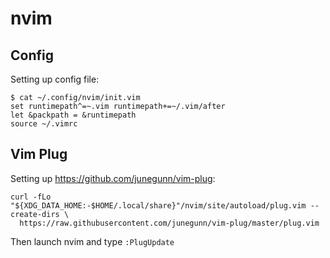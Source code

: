 # nvim

## Config

Setting up config file:

```
$ cat ~/.config/nvim/init.vim
set runtimepath^=~.vim runtimepath+=~/.vim/after
let &packpath = &runtimepath
source ~/.vimrc
```

## Vim Plug

Setting up <https://github.com/junegunn/vim-plug>:
```
curl -fLo "${XDG_DATA_HOME:-$HOME/.local/share}"/nvim/site/autoload/plug.vim --create-dirs \
  https://raw.githubusercontent.com/junegunn/vim-plug/master/plug.vim
```

Then launch nvim and type `:PlugUpdate`


